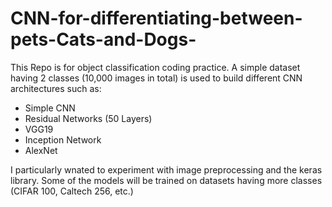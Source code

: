 # CNN-for-differentiating-between-pets-Cats-and-Dogs-
This Repo is for object classification coding practice. A simple dataset having 2 classes (10,000 images in total) is used to build different CNN architectures such as:

 - Simple CNN
 - Residual Networks (50 Layers)
 - VGG19
 - Inception Network
 - AlexNet

I particularly wnated to experiment with image preprocessing and the keras library. Some of the models will be trained on datasets having more classes (CIFAR 100, Caltech 256, etc.)
